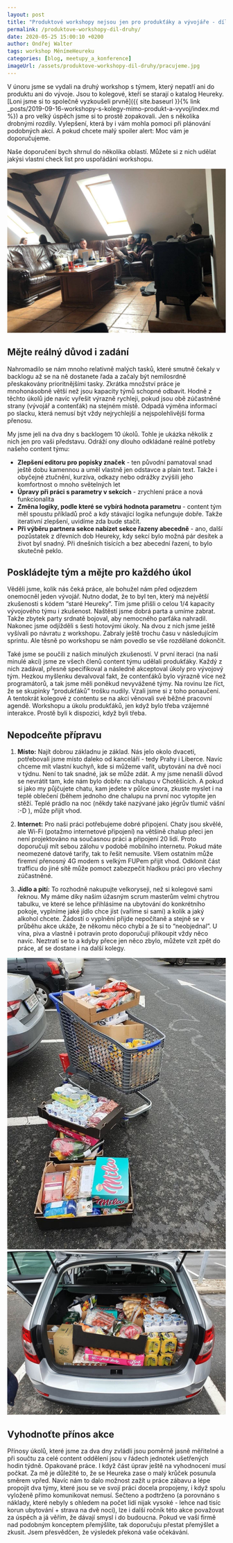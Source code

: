 ```yaml
---
layout: post
title: "Produktové workshopy nejsou jen pro produkťáky a vývojáře - díl druhý"
permalink: /produktove-workshopy-dil-druhy/
date: 2020-05-25 15:00:10 +0200
author: Ondřej Walter
tags: workshop MěnímeHeureku
categories: [blog, meetupy_a_konference]
imageUrl: /assets/produktove-workshopy-dil-druhy/pracujeme.jpg
---
```


V únoru jsme se vydali na druhý workshop s týmem, který nepatří ani do produktu ani do vývoje. Jsou to kolegové, kteří se starají o katalog Heureky. [Loni jsme si to společně vyzkoušeli prvně]({{ site.baseurl }}{% link _posts/2019-09-16-workshopy-s-kolegy-mimo-produkt-a-vyvoj/index.md %}) a pro velký úspěch jsme si to prostě zopakovali. Jen s několika drobnými rozdíly. Vylepšení, která by i vám mohla pomoci při plánování podobných akcí. A pokud chcete malý spoiler alert: Moc vám je doporučujeme.

Naše doporučení bych shrnul do několika oblastí. Můžete si z nich udělat jakýsi vlastní check list pro uspořádání workshopu.

![Pracujeme na workshopu](/assets/produktove-workshopy-dil-druhy/pracujeme.jpg)

## Mějte reálný důvod i zadání
Nahromadilo se nám mnoho relativně malých tasků, které smutně čekaly v backlogu až se na ně dostanete řada a začaly být nemilosrdně přeskakovány prioritnějšími tasky. Zkrátka množství práce je mnohonásobně větší než jsou kapacity týmů schopné odbavit. Hodně z těchto úkolů jde navíc vyřešit výrazně rychleji, pokud jsou obě zúčastněné strany (vývojář a contenťák) na stejném místě. Odpadá výměna informací po slacku, která nemusí být vždy nejrychlejší a nejspolehlivější forma přenosu. 

My jsme jeli na dva dny s backlogem 10 úkolů. Tohle je ukázka několik z nich jen pro vaši představu. Odráží ony dlouho odkládané reálné potřeby našeho content týmu:

* __Zlepšení editoru pro popisky značek__ - ten původní pamatoval snad ještě dobu kamennou a uměl vlastně jen odstavce a plain text. Takže i obyčejné ztučnění, kurzíva, odkazy nebo odrážky zvýšili jeho komfortnost o mnoho světelných let
* __Úpravy při práci s parametry v sekcích__ - zrychlení práce a nová funkcionalita
* __Změna logiky, podle které se vybírá hodnota parametru__ - content tým měl spoustu příkladů proč a kdy stávající logika nefunguje dobře. Takže iterativní zlepšení, uvidíme zda bude stačit.
* __Při výběru partnera sekce nabízet sekce řazeny abecedně__ - ano, další pozůstatek z dřevních dob Heureky, kdy sekcí bylo možná pár desítek a život byl snadný. Při dnešních tisících a bez abecední řazení, to bylo skutečně peklo.

## Poskládejte tým a mějte pro každého úkol
Věděli jsme, kolik nás čeká práce, ale bohužel nám před odjezdem onemocněl jeden vývojář. Nutno dodat, že to byl ten, který má největší zkušenosti s kódem “staré Heureky”. Tím jsme přišli o celou 1/4 kapacity vývojového týmu i zkušenost. Naštěstí jsme dobrá parta a umíme zabrat. Takže zbytek party srdnatě bojoval, aby nemocného parťáka nahradil. Nakonec jsme odjížděli s šesti hotovými úkoly. Na dvou z nich jsme ještě vyšívali po návratu z workshopu. Zabraly ještě trochu času v následujícím sprintu. Ale těsně po workshopu se nám povedlo se vše rozdělané dokončit.

Také jsme se poučili z našich minulých zkušeností. V první iteraci (na naši minulé akci) jsme ze všech členů content týmu udělali produkťáky. Každý z nich zadával, přesně specifikoval a následně akceptoval úkoly pro vývojový tým. Hezkou myšlenku devalvoval fakt, že contenťáků bylo výrazně více než programátorů, a tak jsme měli poněkud nevyvážené týmy. Na rovinu lze říct, že se skupinky “produkťáků” trošku nudily. Vzali jsme si z toho ponaučení. A tentokrát kolegové z contentu se na akci věnovali své běžné pracovní agendě. Workshopu a úkolu produkťáků, jen když bylo třeba vzájemné interakce. Prostě byli k dispozici, když byli třeba.

## Nepodceňte přípravu
1. __Místo:__ Najít dobrou základnu je základ. Nás jelo okolo dvaceti, potřebovali jsme místo daleko od kanceláří - tedy Prahy i Liberce. Navíc chceme mít vlastní kuchyň, kde si můžeme vařit, ubytování na dvě noci v týdnu. Není to tak snadné, jak se může zdát. A my jsme nenašli důvod se nevrátit tam, kde nám bylo dobře: na chalupu v Chotěšicích. A pokud si jako my půjčujete chatu, kam jedete v půlce února, zkuste myslet i na teplé oblečení (během jednoho dne chalupu na první noc vytopíte jen stěží. Teplé prádlo na noc (někdy také nazývané jako jégrův tlumič vášní :-D ), může přijít vhod.

2. __Internet:__ Pro naši práci potřebujeme dobré připojení. Chaty jsou skvělé, ale Wi-Fi (potažmo internetové připojení) na většině chalup přeci jen není projektováno na současnou práci a připojení 20 lidí. Proto doporučuji mít sebou zálohu v podobě mobilního internetu. Pokud máte neomezené datové tarify, tak to řešit nemusíte. Všem ostatním může firemní přenosný 4G modem s velkým FUPem přijít vhod.  Odklonit část trafficu do jiné sítě může pomoct zabezpečit hladkou práci pro všechny zúčastněné.

3. __Jídlo a pití:__ To rozhodně nakupujte velkoryseji, než si kolegové sami řeknou. My máme díky našim úžasným scrum masterům velmi chytrou tabulku, ve které se lehce přihlásíme na ubytování do konkrétního pokoje, vyplníme jaké jídlo chce jíst (vaříme si sami) a kolik a jaký alkohol chcete. Žádostí o vyplnění přijde nepočítaně a stejně se v průběhu akce ukáže, že někomu něco chybí a že si to “neobjednal”. U vína, piva a vlastně i potravin proto doporučuji přikoupit vždy něco navíc. Neztratí se to a kdyby přece jen něco zbylo, můžete vzít zpět do práce, ať se dostane i na další kolegy.

![Nakupujeme](/assets/produktove-workshopy-dil-druhy/nakupujeme-1.jpg)
![Máme nakoupeno](/assets/produktove-workshopy-dil-druhy/nakupujeme-2.jpg)

## Vyhodnoťte přínos akce
Přínosy úkolů, které jsme za dva dny zvládli jsou poměrně jasně měřitelné a při součtu za celé content oddělení jsou v řádech jednotek ušetřených hodin týdně. Opakované práce. I když část úprav ještě na vyhodnocení musí počkat. Za mě je důležité to, že se Heureka zase o malý krůček posunula směrem vpřed. Navíc nám to dalo možnost zažít u práce zábavu a lépe propojit dva týmy, které jsou se ve svojí práci docela propojeny, i když spolu vyloženě přímo komunikovat nemusí. Sečteno a podtrženo (a porovnáno s náklady, které nebyly s ohledem na počet lidí nijak vysoké - lehce nad tisíc korun ubytování + strava na dvě noci), lze i další ročník této akce považovat za úspěch a já věřím, že dávají smysl i do budoucna. Pokud ve vaší firmě nad podobným konceptem přemýšlíte, tak doporučuju přestat přemýšlet a zkusit. Jsem přesvědčen, že výsledek překoná vaše očekávání.

